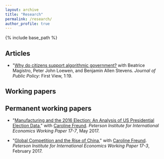 ```yaml
---
layout: archive
title: "Research"
permalink: /research/
author_profile: true
---
```


{% include base_path %}


Articles
-----

* "[Why do citizens support algorithmic government?](https://www.cambridge.org/core/journals/journal-of-public-policy/article/why-do-citizens-support-algorithmic-government/ABF758B29E99006215BCBFF95C96FBCD) with Beatrice Magistro, Peter John Loewen, and Benjamin Allen Stevens. *Journal of Public Policy:* First View, 1:19.

Working papers
-----

Permanent working papers
-----

* "[Manufacturing and the 2016 Election: An Analysis of US Presidential Election Data](https://www.piie.com/publications/working-papers/manufacturing-and-2016-election)," with [Caroline Freund](https://gps.ucsd.edu/faculty-directory/caroline-freund.html). *Peterson Institute for International Economics Working Paper 17-7*, May 2017.

* "[Global Competition and the Rise of China](https://www.piie.com/publications/working-papers/global-competition-and-rise-china)," with [Caroline Freund](https://gps.ucsd.edu/faculty-directory/caroline-freund.html). *Peterson Institute for International Economics Working Paper 17-3*, February 2017.